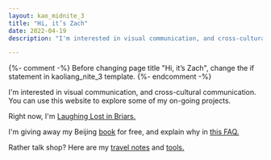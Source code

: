 ```yaml
---
layout: kao_midnite_3
title: "Hi, it’s Zach"
date: 2022-04-19
description: "I'm interested in visual communication, and cross-cultural communication. You can use this website to explore some of my on-going projects."

---
```



{%- comment -%}
Before changing page title "Hi, it’s Zach", change the if statement in kaoliang_nite_3 template. 
{%- endcomment -%}

I'm interested in visual communication, and cross-cultural communication. You can use this website to explore some of my on-going projects.

Right now, I'm [Laughing Lost in Briars.]

I'm giving away my Beijing [book] for free, and explain why in [this FAQ.]

Rather talk shop? Here are my [travel notes] and [tools.]



[Laughing Lost in Briars.]: https://www.zachmccabe.com/briars

[book]: https://www.zachmccabe.com/beijing

[this FAQ.]: https://www.zachmccabe.com/beijing/faq#why-is-this-book-free

[travel notes]: https://www.zachmccabe.com/travel

[tools.]: https://www.zachmccabe.com/tools
